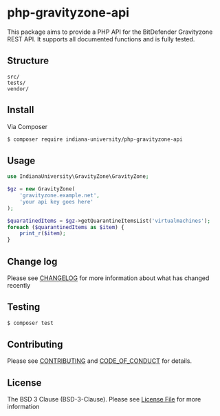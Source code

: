 # php-gravityzone-api
This package aims to provide a PHP API for the BitDefender Gravityzone REST API.
It supports all documented functions and is fully tested.

## Structure
```
src/
tests/
vendor/
```

## Install

Via Composer

```bash
$ composer require indiana-university/php-gravityzone-api
```

## Usage

```php
use IndianaUniversity\GravityZone\GravityZone;

$gz = new GravityZone(
    'gravityzone.example.net',
    'your api key goes here'
);

$quaratinedItems = $gz->getQuarantineItemsList('virtualmachines');
foreach ($quarantinedItems as $item) {
    print_r($item);
}
```

## Change log
Please see [CHANGELOG](CHANGELOG.md) for more information about what has changed
recently

## Testing
```bash
$ composer test
```

## Contributing
Please see [CONTRIBUTING](CONTRIBUTING.md) and 
[CODE_OF_CONDUCT](CODE_OF_CONDUCT.md) for details.

## License
The BSD 3 Clause (BSD-3-Clause). Please see [License File](LICENSE.md) for more
information